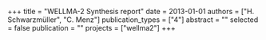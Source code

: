 +++
title = "WELLMA-2 Synthesis report"
date = 2013-01-01
authors = ["H. Schwarzmüller", "C. Menz"]
publication_types = ["4"]
abstract = ""
selected = false
publication = ""
projects = ["wellma2"]
+++


